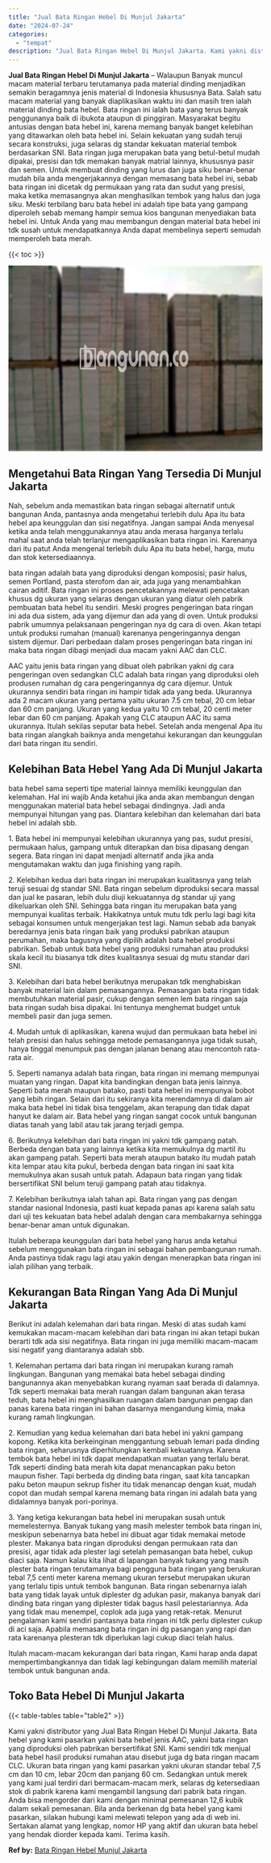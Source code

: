 ```yaml
---
title: "Jual Bata Ringan Hebel Di Munjul Jakarta"
date: "2024-07-24"
categories: 
  - "tempat"
description: "Jual Bata Ringan Hebel Di Munjul Jakarta. Kami yakni distributor yang Jual Bata Ringan Hebel Di Munjul Jakarta. Bata hebel yang kami pasarkan yakni bata hebe..."
---
```


**Jual Bata Ringan Hebel Di Munjul Jakarta** – Walaupun Banyak muncul macam material terbaru terutamanya pada material dinding menjadikan semakin beragamnya jenis material di Indonesia khususnya Bata. Salah satu macam material yang banyak diaplikasikan waktu ini dan masih tren ialah material dinding bata hebel. Bata ringan ini ialah bata yang terus banyak penggunanya baik di ibukota ataupun di pinggiran. Masyarakat begitu antusias dengan bata hebel ini, karena memang banyak banget kelebihan yang ditawarkan oleh bata hebel ini. Selain kekuatan yang sudah teruji secara konstruksi, juga selaras dg standar kekuatan material tembok berdasarkan SNI. Bata ringan juga merupakan bata yang betul-betul mudah dipakai, presisi dan tdk memakan banyak matrial lainnya, khususnya pasir dan semen. Untuk membuat dinding yang lurus dan juga siku benar-benar mudah bila anda mengerjakannya dengan memasang bata hebel ini, sebab bata ringan ini dicetak dg permukaan yang rata dan sudut yang presisi, maka ketika memasangnya akan menghasilkan tembok yang halus dan juga siku. Meski terbilang baru bata hebel ini adalah tipe bata yang gampang diperoleh sebab memang hampir semua kios bangunan menyediakan bata hebel ini. Untuk Anda yang mau membangun dengan material bata hebel ini tdk susah untuk mendapatkannya Anda dapat membelinya seperti semudah memperoleh bata merah.

{{< toc >}}

![Jual Bata Ringan Hebel Di Munjul Jakarta](/images/jual-hebel-murah-21.png)

## Mengetahui Bata Ringan Yang Tersedia Di Munjul Jakarta

Nah, sebelum anda memastikan bata ringan sebagai alternatif untuk bangunan Anda, pantasnya anda mengetahui terlebih dulu Apa itu bata hebel apa keunggulan dan sisi negatifnya. Jangan sampai Anda menyesal ketika anda telah menggunakannya atau anda merasa harganya terlalu mahal saat anda telah terlanjur mengaplikasikan bata ringan ini. Karenanya dari itu patut Anda mengenal terlebih dulu Apa itu bata hebel, harga, mutu dan stok ketersediaannya.

bata ringan adalah bata yang diproduksi dengan komposisi; pasir halus, semen Portland, pasta sterofom dan air, ada juga yang menambahkan cairan aditif. Bata ringan ini proses pencetakannya melewati pencetakan khusus dg ukuran yang selaras dengan ukuran yang diatur oleh pabrik pembuatan bata hebel itu sendiri. Meski progres pengeringan bata ringan ini ada dua sistem, ada yang dijemur dan ada yang di oven. Untuk produksi pabrik umumnya pelaksanaan pengeringan nya dg cara di oven. Akan tetapi untuk produksi rumahan (manual) karenanya pengeringannya dengan sistem dijemur. Dari perbedaan dalam proses pengeringan bata ringan ini maka bata ringan dibagi menjadi dua macam yakni AAC dan CLC.

AAC yaitu jenis bata ringan yang dibuat oleh pabrikan yakni dg cara pengeringan oven sedangkan CLC adalah bata ringan yang diproduksi oleh produsen rumahan dg cara pengeringannya dg cara dijemur. Untuk ukurannya sendiri bata ringan ini hampir tidak ada yang beda. Ukurannya ada 2 macam ukuran yang pertama yaitu ukuran 7.5 cm tebal, 20 cm lebar dan 60 cm panjang. Ukuran yang kedua yaitu 10 cm tebal, 20 centi meter lebar dan 60 cm panjang. Apakah yang CLC ataupun AAC itu sama ukurannya. Itulah sekilas seputar bata hebel. Setelah anda mengenal Apa itu bata ringan alangkah baiknya anda mengetahui kekurangan dan keunggulan dari bata ringan itu sendiri.

## Kelebihan Bata Hebel Yang Ada Di Munjul Jakarta

bata hebel sama seperti tipe material lainnya memiliki keunggulan dan kelemahan. Hal ini wajib Anda ketahui jika anda akan membangun dengan menggunakan material bata hebel sebagai dindingnya. Jadi anda mempunyai hitungan yang pas. Diantara kelebihan dan kelemahan dari bata hebel ini adalah sbb.

1\. Bata hebel ini mempunyai kelebihan ukurannya yang pas, sudut presisi, permukaan halus, gampang untuk diterapkan dan bisa dipasang dengan segera. Bata ringan ini dapat menjadi alternatif anda jika anda mengutamakan waktu dan juga finishing yang rapih.

2\. Kelebihan kedua dari bata ringan ini merupakan kualitasnya yang telah teruji sesuai dg standar SNI. Bata ringan sebelum diproduksi secara massal dan jual ke pasaran, lebih dulu diuji kekuatannya dg standar uji yang dikeluarkan oleh SNI. Sehingga bata ringan itu merupakan bata yang mempunyai kualitas terbaik. Hakikatnya untuk mutu tdk perlu lagi bagi kita sebagai konsumen untuk mengerjakan test lagi. Namun sebab ada banyak beredarnya jenis bata ringan baik yang produksi pabrikan ataupun perumahan, maka bagusnya yang dipilih adalah bata hebel produksi pabrikan. Sebab untuk bata hebel yang produksi rumahan atau produksi skala kecil itu biasanya tdk dites kualitasnya sesuai dg mutu standar dari SNI.

3\. Kelebihan dari bata hebel berikutnya merupakan tdk menghabiskan banyak material lain dalam pemasangannya. Pemasangan bata ringan tidak membutuhkan material pasir, cukup dengan semen lem bata ringan saja bata ringan sudah bisa dipakai. Ini tentunya menghemat budget untuk membeli pasir dan juga semen.

4\. Mudah untuk di aplikasikan, karena wujud dan permukaan bata hebel ini telah presisi dan halus sehingga metode pemasangannya juga tidak susah, hanya tinggal menumpuk pas dengan jalanan benang atau mencontoh rata-rata air.

5\. Seperti namanya adalah bata ringan, bata ringan ini memang mempunyai muatan yang ringan. Dapat kita bandingkan dengan bata jenis lainnya. Seperti bata merah maupun batako, pasti bata hebel ini mempunyai bobot yang lebih ringan. Selain dari itu sekiranya kita merendamnya di dalam air maka bata hebel ini tidak bisa tenggelam, akan terapung dan tidak dapat hanyut ke dalam air. Bata hebel yang ringan sangat cocok untuk bangunan diatas tanah yang labil atau tak jarang terjadi gempa.

6\. Berikutnya kelebihan dari bata ringan ini yakni tdk gampang patah. Berbeda dengan bata yang lainnya ketika kita memukulnya dg martil itu akan gampang patah. Seperti bata merah ataupun batako itu mudah patah kita lempar atau kita pukul, berbeda dengan bata ringan ini saat kita memukulnya akan susah untuk patah. Adapaun bata ringan yang tidak bersertifikat SNI belum teruji gampang patah atau tidaknya.

7\. Kelebihan berikutnya ialah tahan api. Bata ringan yang pas dengan standar nasional Indonesia, pasti kuat kepada panas api karena salah satu dari uji tes kekuatan bata hebel adalah dengan cara membakarnya sehingga benar-benar aman untuk digunakan.

Itulah beberapa keunggulan dari bata hebel yang harus anda ketahui sebelum menggunakan bata ringan ini sebagai bahan pembangunan rumah. Anda pastinya tidak ragu lagi atau yakin dengan menerapkan bata ringan ini ialah pilihan yang terbaik.

## Kekurangan Bata Ringan Yang Ada Di Munjul Jakarta

Berikut ini adalah kelemahan dari bata ringan. Meski di atas sudah kami kemukakan macam-macam kelebihan dari bata ringan ini akan tetapi bukan berarti tdk ada sisi negatifnya. Bata ringan ini juga memiliki macam-macam sisi negatif yang diantaranya adalah sbb.

1\. Kelemahan pertama dari bata ringan ini merupakan kurang ramah lingkungan. Bangunan yang memakai bata hebel sebagai dinding bangunannya akan menyebabkan kurang nyaman saat berada di dalamnya. Tdk seperti memakai bata merah ruangan dalam bangunan akan terasa teduh, bata hebel ini menghasilkan ruangan dalam bangunan pengap dan panas karena bata ringan ini bahan dasarnya mengandung kimia, maka kurang ramah lingkungan.

2\. Kemudian yang kedua kelemahan dari bata hebel ini yakni gampang kopong. Ketika kita berkeinginan menggantung sebuah lemari pada dinding bata ringan, seharusnya diperhitungkan kembali kekuatannya. Karena tembok bata hebel ini tdk dapat mendapatkan muatan yang terlalu berat. Tdk seperti dinding bata merah kita dapat menancapkan paku beton maupun fisher. Tapi berbeda dg dinding bata ringan, saat kita tancapkan paku beton maupun sekrup fisher itu tidak menancap dengan kuat, mudah copot dan mudah sempal karena memang bata ringan ini adalah bata yang didalamnya banyak pori-porinya.

3\. Yang ketiga kekurangan bata hebel ini merupakan susah untuk memelesternya. Banyak tukang yang masih melester tembok bata ringan ini, meskipun sebenarnya bata hebel ini dibuat agar tidak memakai metode plester. Makanya bata ringan diproduksi dengan permukaan rata dan presisi, agar tidak ada plester lagi setelah pemasangan bata hebel, cukup diaci saja. Namun kalau kita lihat di lapangan banyak tukang yang masih plester bata ringan terutamanya bagi pengguna bata ringan yang berukuran tebal 7,5 centi meter karena memang ukuran tersebut merupakan ukuran yang terlalu tipis untuk tembok bangunan. Bata ringan sebenarnya ialah bata yang tidak layak untuk diplester dg adukan pasir, makanya banyak dari dinding bata ringan yang diplester tidak bagus hasil pelestariannya. Ada yang tidak mau menempel, coplok ada juga yang retak-retak. Menurut pengalaman kami sendiri pantasnya bata ringan ini tdk perlu diplester cukup di aci saja. Apabila memasang bata ringan ini dg pasangan yang rapi dan rata karenanya plesteran tdk diperlukan lagi cukup diaci telah halus.

Itulah macam-macam kekurangan dari bata ringan, Kami harap anda dapat mempertimbangkannya dan tidak lagi kebingungan dalam memilih material tembok untuk bangunan anda.

## Toko Bata Hebel Di Munjul Jakarta

{{< table-tables table="table2" >}}

Kami yakni distributor yang Jual Bata Ringan Hebel Di Munjul Jakarta. Bata hebel yang kami pasarkan yakni bata hebel jenis AAC, yakni bata ringan yang diproduksi oleh pabrikan bersertifikat SNI. Kami sendiri tdk menjual bata hebel hasil produksi rumahan atau disebut juga dg bata ringan macam CLC. Ukuran bata ringan yang kami pasarkan yakni ukuran standar tebal 7,5 cm dan 10 cm, lebar 20cm dan panjang 60 cm. Sedangkan untuk merek yang kami jual terdiri dari bermacam-macam merk, selaras dg ketersediaan stok di pabrik karena kami mengambil langsung dari pabrik bata ringan. Anda bisa mengorder dari kami dengan minimal pemesanan 12,6 kubik dalam sekali pemesanan. Bila anda berkenan dg bata hebel yang kami pasarkan, silakan hubungi kami melewati telepon yang ada di web ini. Sertakan alamat yang lengkap, nomor HP yang aktif dan ukuran bata hebel yang hendak diorder kepada kami. Terima kasih.

**Ref by:** [Bata Ringan Hebel Munjul Jakarta](https://id.wikipedia.org/wiki/Bata)
